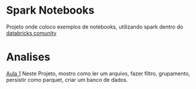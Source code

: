 # Spark Notebooks

Projeto onde coloco exemplos de notebooks, utilizando spark dentro do [databricks comunity](https://community.cloud.databricks.com/login.html)

# Analises

[Aula 1](/notebooks/aula%201%20-%20analise%20de%20dados%20com%20spark%20python.ipynb) Neste Projeto, mostro como ler um arquivo, fazer filtro, grupamento, persistir como parquet, criar um banco de dados.

